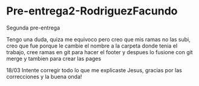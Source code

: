 # Pre-entrega2-RodriguezFacundo
Segunda pre-entrega

Tengo una duda, quiza me equivoco pero creo que mis ramas no las subi, creo que fue porque le cambie el nombre a la carpeta donde tenia el trabajo, cree ramas en git para hacer el footer y despues lo fusione con git merge y tambien para crear las pages





18/03 
Intente corregir todo lo que me explicaste Jesus, gracias por las correcciones y la buena onda!

